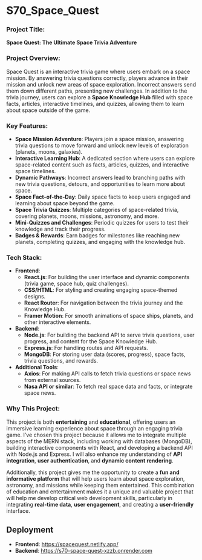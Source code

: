 # S70_Space_Quest
### **Project Title**:

**Space Quest: The Ultimate Space Trivia Adventure**

### **Project Overview**:

Space Quest is an interactive trivia game where users embark on a space mission. By answering trivia questions correctly, players advance in their mission and unlock new areas of space exploration. Incorrect answers send them down different paths, presenting new challenges. In addition to the trivia journey, users can explore a **Space Knowledge Hub** filled with space facts, articles, interactive timelines, and quizzes, allowing them to learn about space outside of the game.

### **Key Features**:

- **Space Mission Adventure**: Players join a space mission, answering trivia questions to move forward and unlock new levels of exploration (planets, moons, galaxies).
- **Interactive Learning Hub**: A dedicated section where users can explore space-related content such as facts, articles, quizzes, and interactive space timelines.
- **Dynamic Pathways**: Incorrect answers lead to branching paths with new trivia questions, detours, and opportunities to learn more about space.
- **Space Fact-of-the-Day**: Daily space facts to keep users engaged and learning about space beyond the game.
- **Space Trivia Quizzes**: Multiple categories of space-related trivia, covering planets, moons, missions, astronomy, and more.
- **Mini-Quizzes and Challenges**: Periodic quizzes for users to test their knowledge and track their progress.
- **Badges & Rewards**: Earn badges for milestones like reaching new planets, completing quizzes, and engaging with the knowledge hub.

### **Tech Stack**:

- **Frontend**:
    - **React.js**: For building the user interface and dynamic components (trivia game, space hub, quiz challenges).
    - **CSS/HTML**: For styling and creating engaging space-themed designs.
    - **React Router**: For navigation between the trivia journey and the Knowledge Hub.
    - **Framer Motion**: For smooth animations of space ships, planets, and other interactive elements.
- **Backend**:
    - **Node.js**: For building the backend API to serve trivia questions, user progress, and content for the Space Knowledge Hub.
    - **Express.js**: For handling routes and API requests.
    - **MongoDB**: For storing user data (scores, progress), space facts, trivia questions, and rewards.
- **Additional Tools**:
    - **Axios**: For making API calls to fetch trivia questions or space news from external sources.
    - **Nasa API or similar**: To fetch real space data and facts, or integrate space news.

### **Why This Project**:

This project is both **entertaining** and **educational**, offering users an immersive learning experience about space through an engaging trivia game. I’ve chosen this project because it allows me to integrate multiple aspects of the MERN stack, including working with databases (MongoDB), building interactive components with React, and developing a backend API with Node.js and Express. I will also enhance my understanding of **API integration**, **user authentication**, and **dynamic content rendering**.

Additionally, this project gives me the opportunity to create a **fun and informative platform** that will help users learn about space exploration, astronomy, and missions while keeping them entertained. This combination of education and entertainment makes it a unique and valuable project that will help me develop critical web development skills, particularly in integrating **real-time data**, **user engagement**, and creating a **user-friendly** interface.

## Deployment

- **Frontend**: https://spacequest.netlify.app/
- **Backend**: https://s70-space-quest-xzzb.onrender.com